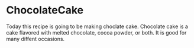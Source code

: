 # ChocolateCake
Today this recipe is going to be making choclate cake. Chocolate cake is a cake flavored with melted chocolate, cocoa powder, or both. It is good for many diffent occasions. 